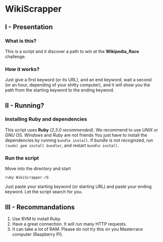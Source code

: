 # WikiScrapper
## I - Presentation
### What is this?
This is a script and it discover a path to win at the **Wikipedia_Race** challenge.
### How it works?
Just give a first keyword (or its URL), and an end keyword, wait a second (or an hour, depending of your shitty computer), and it will show you the path from the starting keyword to the ending keyword.

## II - Running?
### Installing Ruby and dependencies
This script uses **Ruby** *(2.3.0 recommended)*. We recommend to use *UNIX* or *GNU* OS. *Windows* and *Ruby* are not friends
You just have to install the dependencies by running `bundle install`. If *bundle* is not recognized, run `(sudo) gem install bundler`, and restart `bundle install`.
### Run the script
Move into the directory and start
```
ruby WikiScrapper.rb
```
Just paste your starting keyword (or starting URL) and paste your ending keyword. Let the script search for you.

## III - Recommandations
1. Use RVM to install Ruby.
2. Have a great connection. It will run many HTTP requests.
3. It can take a lot of RAM. Please do not try this on you Masterrace computer (Raspberry PI).
